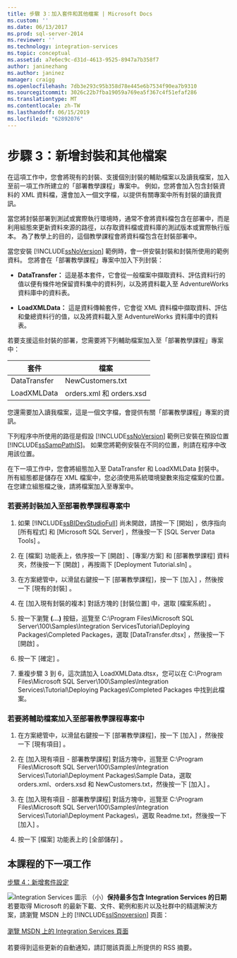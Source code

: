 ```yaml
---
title: 步驟 3：加入套件和其他檔案 | Microsoft Docs
ms.custom: ''
ms.date: 06/13/2017
ms.prod: sql-server-2014
ms.reviewer: ''
ms.technology: integration-services
ms.topic: conceptual
ms.assetid: a7e6ec9c-d31d-4613-9525-8947a7b358f7
author: janinezhang
ms.author: janinez
manager: craigg
ms.openlocfilehash: 7db3e293c95b358d78e445e6b7534f90ea7b9310
ms.sourcegitcommit: 3026c22b7fba19059a769ea5f367c4f51efaf286
ms.translationtype: MT
ms.contentlocale: zh-TW
ms.lasthandoff: 06/15/2019
ms.locfileid: "62892076"
---
```

# <a name="step-3-adding-packages-and-other-files"></a>步驟 3：新增封裝和其他檔案
  在這項工作中，您會將現有的封裝、支援個別封裝的輔助檔案以及讀我檔案，加入至前一項工作所建立的「部署教學課程」專案中。 例如，您將會加入包含封裝資料的 XML 資料檔，還會加入一個文字檔，以提供有關專案中所有封裝的讀我資訊。  
  
 當您將封裝部署到測試或實際執行環境時，通常不會將資料檔包含在部署中，而是利用組態來更新資料來源的路徑，以存取資料檔或資料庫的測試版本或實際執行版本。 為了教學上的目的，這個教學課程會將資料檔包含在封裝部署中。  
  
 當您安裝 [!INCLUDE[ssNoVersion](../includes/ssnoversion-md.md)] 範例時，會一併安裝封裝和封裝所使用的範例資料。 您將會在「部署教學課程」專案中加入下列封裝：  
  
-   **DataTransfer：** 這是基本套件，它會從一般檔案中擷取資料、評估資料行的值以便有條件地保留資料集中的資料列，以及將資料載入至 AdventureWorks 資料庫中的資料表。  
  
-   **LoadXMLData：** 這是資料傳輸套件，它會從 XML 資料檔中擷取資料、評估和彙總資料行的值，以及將資料載入至 AdventureWorks 資料庫中的資料表。  
  
 若要支援這些封裝的部署，您需要將下列輔助檔案加入至「部署教學課程」專案中：  
  
|套件|檔案|  
|-------------|----------|  
|DataTransfer|NewCustomers.txt|  
|LoadXMLData|orders.xml 和 orders.xsd|  
  
 您還需要加入讀我檔案，這是一個文字檔，會提供有關「部署教學課程」專案的資訊。  
  
 下列程序中所使用的路徑是假設 [!INCLUDE[ssNoVersion](../includes/ssnoversion-md.md)] 範例已安裝在預設位置 [!INCLUDE[ssSampPathIS](../includes/sssamppathis-md.md)]。 如果您將範例安裝在不同的位置，則請在程序中改用該位置。  
  
 在下一項工作中，您會將組態加入至 DataTransfer 和 LoadXMLData 封裝中。 所有組態都是儲存在 XML 檔案中，您必須使用系統環境變數來指定檔案的位置。 在您建立組態檔之後，請將檔案加入至專案中。  
  
### <a name="to-add-packages-to-the-deployment-tutorial-project"></a>若要將封裝加入至部署教學課程專案中  
  
1.  如果 [!INCLUDE[ssBIDevStudioFull](../includes/ssbidevstudiofull-md.md)] 尚未開啟，請按一下 [開始]  ，依序指向 [所有程式]  和 [Microsoft SQL Server]  ，然後按一下 [SQL Server Data Tools]  。  
  
2.  在 [檔案]  功能表上，依序按一下 [開啟]  、[專案/方案]  和 [部署教學課程]  資料夾，然後按一下 [開啟]  ，再按兩下 [Deployment Tutorial.sln]  。  
  
3.  在方案總管中，以滑鼠右鍵按一下 [部署教學課程]，按一下 [加入]  ，然後按一下 [現有的封裝]  。  
  
4.  在 [加入現有封裝的複本]  對話方塊的 [封裝位置]  中，選取 [檔案系統]  。  
  
5.  按一下瀏覽 **(…)** 按鈕，巡覽至 C:\Program Files\Microsoft SQL Server\100\Samples\Integration ServicesTutorial\Deploying Packages\Completed Packages，選取 [DataTransfer.dtsx]  ，然後按一下 [開啟]  。  
  
6.  按一下 [確定]  。  
  
7.  重複步驟 3 到 6，這次請加入 LoadXMLData.dtsx，您可以在 C:\Program Files\Microsoft SQL Server\100\Samples\Integration Services\Tutorial\Deploying Packages\Completed Packages 中找到此檔案。  
  
### <a name="to-add-ancillary-files-to-the-deployment-tutorial-project"></a>若要將輔助檔案加入至部署教學課程專案中  
  
1.  在方案總管中，以滑鼠右鍵按一下 [部署教學課程]，按一下 [加入]  ，然後按一下 [現有項目]  。  
  
2.  在 [加入現有項目 - 部署教學課程]  對話方塊中，巡覽至 C:\Program Files\Microsoft SQL Server\100\Samples\Integration Services\Tutorial\Deployment Packages\Sample Data，選取 orders.xml、orders.xsd 和 NewCustomers.txt，然後按一下 [加入]  。  
  
3.  在 [加入現有項目 - 部署教學課程]  對話方塊中，巡覽至 C:\Program Files\Microsoft SQL Server\100\Samples\Integration Services\Tutorial\Deployment Packages\\，選取 Readme.txt，然後按一下 [加入]  。  
  
4.  按一下 [檔案] 功能表上的 [全部儲存]  。  
  
## <a name="next-task-in-lesson"></a>本課程的下一項工作  
 [步驟 4：新增套件設定](../integration-services/lesson-1-4-adding-package-configurations.md)  
  
![Integration Services 圖示 （小）](media/dts-16.gif "Integration Services 圖示 （小）")**保持最多包含 Integration Services 的日期**<br /> 若要取得 Microsoft 的最新下載、文件、範例和影片以及社群中的精選解決方案，請瀏覽 MSDN 上的 [!INCLUDE[ssISnoversion](../includes/ssisnoversion-md.md)] 頁面：<br /><br /> [瀏覽 MSDN 上的 Integration Services 頁面](https://go.microsoft.com/fwlink/?LinkId=136655)<br /><br /> 若要得到這些更新的自動通知，請訂閱該頁面上所提供的 RSS 摘要。  
  
  
